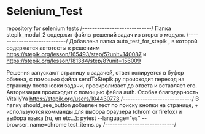 # Selenium_Test
repository for selenium tests
/----------------------------/
Папка stepik_modul_2 содержит файлы решений задач из второго модуля.
/----------------------------/
Добавлена папка auto_test_for_stepik , в которой содержатся автотесты к решениям 
https://stepik.org/lesson/165493/step/5?unit=140087
и
https://stepik.org/lesson/181384/step/8?unit=156009

Решения запускают страницу с задачей, ответ копируется в буфер обмена, с помощью файла
sendToStepik.py происходит переход на страницу постановки задачи, проскроливает до ответа и вставляет его. 
Авторизация происходит с помощью файла auth.
Особая благодарность VitaliyYa https://stepik.org/users/104430773
/----------------------------/
В папку should_see_button добавлен тест по поиску кнопки на странице, + используются комманды для выбора браузера (chrom or firefox) и выбора языка (ru, en etc...): 
pytest --language="es" --browser_name=chrome test_items.py
/----------------------------/
